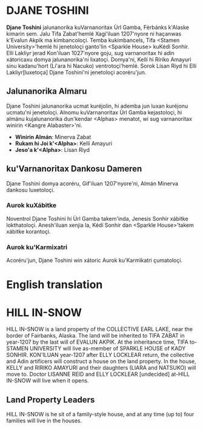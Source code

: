 # DJANE TOSHINI

**Djane Toshini** jalunanorika kuVarnanoritax Ùrl Gamba, Férbánks k'Alaske kimarin sem. Jalu Tifa Zabat'hemlé Xagi'iluan 1207'nyore ni haçanwas k'Evalun Akpìk ma kimbancoloçi. Temba kukimbancels, Tifa \<Stamen University\>'hemlé hi jenetoloçi ganto'lin \<Sparkle House\> kuKédí Sonhir. Ellí Lakliyr jerad Kon'iluan 1027'nyore goju, sug varnanoritax hi adin xátoricaxu domya jalunanorika'ni lixatoçi. Domya'ni, Kellí hi Ríríko Amayuri sinu kadanu'hort (Lí'ara hi Nacuko) ventrotoçi'hemlé. Sorok Lísan Riyd hi Ellí Lakliyr\[luxetoça\] Djane Toshini'ni jenetoloçi acoréru'jun.

##  Jalunanorika Almaru
Djane Toshini jalunanorika ucmat kuréjolin, hi ademba jun luxan kuréjonu ucmatu'ni jenetoloçi. Alnomu kuVarnanoritax Ùrl Gamba kejastoloçi, hi almánu kujalunanorika dun'kendar \<Alphas\> menatot, wi sug varnanoritax winirin \<Kangre Alabaster\>'ni.

+ **Winirin Almán**: Minerva Zabat
+ **Rukam hi Joi k'\<Alpha\>**: Kellí Amayuri
+ **Jeso'a k'\<Alpha\>**: Lísan Riyd

## ku'Varnanoritax Dankosu Dameren

Djane Toshini domya acoréru, Gif'iluan 1207'nyore'ni, Almán Minerva dankosu luxetoloçi.

### Aurok kuXábitke

Noventrol Djane Toshini hi Ùrl Gamba takem'inda, Jenesis Sonhir xábitke lokthatoloçi. Anesh'iluan xenjia la, Kédí Sonhir dan \<Sparkle House\>'takem xábitke korantoçi.

### Aurok ku'Karmìxatri

Acoréru'jun, Djane Toshini win xátoric Aurok ku'Karmìkatri çumatoloçi.

# **English translation**

# HILL IN-SNOW

HILL IN-SNOW is a land property of the COLLECTIVE EARL LAKE, near the border of Fairbanks, Alaska. The land will be inherited to TIFA ZABAT in year-1207 by the last will of EVALUN AKPIK. At the inheritance time, TIFA to-STAMEN UNIVERSITY will live as-member of SPARKLE HOUSE of KADY SONHIR. KON\'ILUAN year-1207 after ELLY LOCKLEAR return, the collective and Adin artificers will construct a house on the land property. In the house, KELLY and RIRIKO AMAYURI and their daughters (LIARA and NATSUKO) will move to. Doctor LISANNE REID and ELLY LOCKLEAR \[undecided\] at-HILL IN-SNOW will live when it opens.

## Land Property Leaders

HILL IN-SNOW is he sit of a family-style house, and at any time (up to) four families will live in the houses.